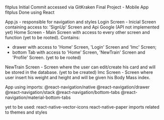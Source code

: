 fitplus
Initial Commit accessed via GitKraken
Final Project - Mobile App fitplus
Done using React

App.js - responsible for navigation and styles
Login Screen - Inicial Screen containing access to: 'SignUp' Screen and Api Google (API not implemented yet)
Home Screen - Main Screen with access to every other screen and function (yet to be rooted).
Contains:

- drawer with access to 'Home' Screen, 'Login' Screen and 'Imc' Screen;
- bottom Tab with access to 'Home' Screen, 'NewTrain' Screen and 'Profile' Screen. (yet to be rooted)

NewTrain Screen - Screen where the user can edit/create his card and will be stored in the database. (yet to be created)
Imc Screen - Screen where user insert his weight and height and will be given his Body Mass index.

App using imports:
@react-navigation/native
@react-navigation/drawer
@react-navigation/stack
@react-navigation/bottom-tabs
@react-navigation/material-bottom-tabs

yet to be used:
react-native-vector-icons
react-native-paper
imports related to themes and styles
